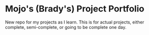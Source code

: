 # Mojo's (Brady's) Project Portfolio

New repo for my projects as I learn. This is for actual projects, either complete, semi-complete, or going to be complete one day.